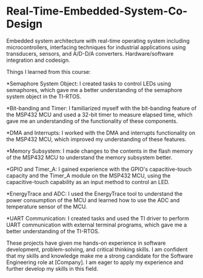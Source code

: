 # Real-Time-Embedded-System-Co-Design
Embedded system architecture with real-time operating system including microcontrollers, interfacing techniques for industrial applications using transducers, sensors, and A/D-D/A converters. Hardware/software integration and codesign.

Things I learned from this course:

*Semaphore System Object: I created tasks to control LEDs using semaphores, which gave me a better understanding of the semaphore system object in the TI-RTOS.

*Bit-banding and Timer: I familiarized myself with the bit-banding feature of the MSP432 MCU and used a 32-bit timer to measure elapsed time, which gave me an understanding of the functionality of these components.

*DMA and Interrupts: I worked with the DMA and interrupts functionality on the MSP432 MCU, which improved my understanding of these features.

*Memory Subsystem: I made changes to the contents in the flash memory of the MSP432 MCU to understand the memory subsystem better.

*GPIO and Timer_A: I gained experience with the GPIO's capacitive-touch capacity and the Timer_A module on the MSP432 MCU, using the capacitive-touch capability as an input method to control an LED.

*EnergyTrace and ADC: I used the EnergyTrace tool to understand the power consumption of the MCU and learned how to use the ADC and temperature sensor of the MCU.

*UART Communication: I created tasks and used the TI driver to perform UART communication with external terminal programs, which gave me a better understanding of the TI-RTOS.

These projects have given me hands-on experience in software development, problem-solving, and critical thinking skills. I am confident that my skills and knowledge make me a strong candidate for the Software Engineering role at [Company]. I am eager to apply my experience and further develop my skills in this field.
